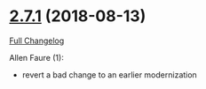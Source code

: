 # [2.7.1](https://github.com/WeakAuras/WeakAuras2/tree/2.7.1) (2018-08-13)

[Full Changelog](https://github.com/WeakAuras/WeakAuras2/compare/2.7.0...2.7.1)

Allen Faure (1):

- revert a bad change to an earlier modernization

